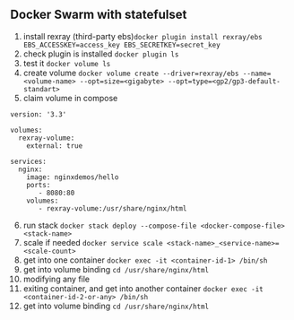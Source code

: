 Docker Swarm with statefulset
---

1. install rexray (third-party ebs)`docker plugin install rexray/ebs EBS_ACCESSKEY=access_key EBS_SECRETKEY=secret_key`
2. check plugin is installed `docker plugin ls`
3. test it `docker volume ls`
4. create volume `docker volume create --driver=rexray/ebs --name=<volume-name> --opt=size=<gigabyte> --opt=type=<gp2/gp3-default-standart>`
5. claim volume in compose
```
version: '3.3'

volumes:
  rexray-volume:
    external: true

services:
  nginx:
    image: nginxdemos/hello
    ports:
       - 8080:80
    volumes:
       - rexray-volume:/usr/share/nginx/html
```

6. run stack `docker stack deploy --compose-file <docker-compose-file> <stack-name>`
7. scale if needed `docker service scale <stack-name>_<service-name>=<scale-count>`
8. get into one container `docker exec -it <container-id-1> /bin/sh`
9. get into volume binding `cd /usr/share/nginx/html`
10. modifying any file
11. exiting container, and get into another container `docker exec -it <container-id-2-or-any> /bin/sh`
12. get into volume binding `cd /usr/share/nginx/html`
